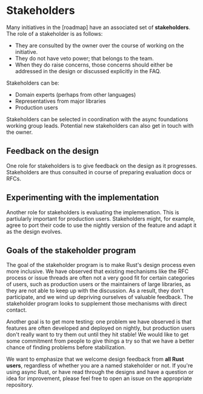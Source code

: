 # Stakeholders

Many initiatives in the [roadmap] have an associated set of **stakeholders**. The role of a stakeholder is as follows:

* They are consulted by the owner over the course of working on the initiative.
* They do not have veto power; that belongs to the team.
* When they do raise concerns, those concerns should either be addressed in the design or discussed explicitly in the FAQ.

Stakeholders can be:

* Domain experts (perhaps from other languages)
* Representatives from major libraries
* Production users

Stakeholders can be selected in coordination with the async foundations working group leads. Potential new stakeholders can also get in touch with the owner.

## Feedback on the design

One role for stakeholders is to give feedback on the design as it progresses. Stakeholders are thus consulted in course of preparing evaluation docs or RFCs.

## Experimenting with the implementation

Another role for stakeholders is evaluating the implemenation. This is partiularly important for production users. Stakeholders might, for example, agree to port their code to use the nightly version of the feature and adapt it as the design evolves.

## Goals of the stakeholder program

The goal of the stakeholder program is to make Rust's design process even more inclusive. We have observed that existing mechanisms like the RFC process or issue threads are often not a very good fit for certain categories of users, such as production users or the maintainers of large libraries, as they are not able to keep up with the discussion. As a result, they don't participate, and we wind up depriving ourselves of valuable feedback. The stakeholder program looks to supplement those mechanisms with direct contact.

Another goal is to get more testing: one problem we have observed is that features are often developed and deployed on nightly, but production users don't really want to try them out until they hit stable! We would like to get some commitment from people to give things a try so that we have a better chance of finding problems before stabilization.

We want to emphasize that we welcome design feedback from **all Rust users**, regardless of whether you are a named stakeholder or not. If you're using async Rust, or have read through the designs and have a question or idea for improvement, please feel free to open an issue on the appropriate repository.